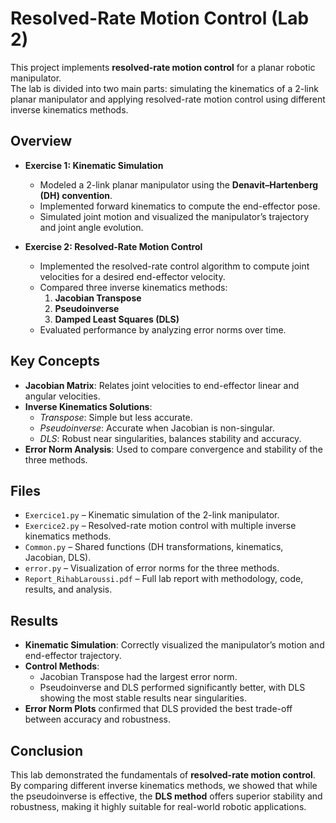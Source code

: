 # Resolved-Rate Motion Control (Lab 2)

This project implements **resolved-rate motion control** for a planar robotic manipulator.  
The lab is divided into two main parts: simulating the kinematics of a 2-link planar manipulator and applying resolved-rate motion control using different inverse kinematics methods.

## Overview
- **Exercise 1: Kinematic Simulation**
  - Modeled a 2-link planar manipulator using the **Denavit–Hartenberg (DH) convention**.
  - Implemented forward kinematics to compute the end-effector pose.
  - Simulated joint motion and visualized the manipulator’s trajectory and joint angle evolution.

- **Exercise 2: Resolved-Rate Motion Control**
  - Implemented the resolved-rate control algorithm to compute joint velocities for a desired end-effector velocity.
  - Compared three inverse kinematics methods:
    1. **Jacobian Transpose**
    2. **Pseudoinverse**
    3. **Damped Least Squares (DLS)**
  - Evaluated performance by analyzing error norms over time.

## Key Concepts
- **Jacobian Matrix**: Relates joint velocities to end-effector linear and angular velocities.  
- **Inverse Kinematics Solutions**:
  - *Transpose*: Simple but less accurate.  
  - *Pseudoinverse*: Accurate when Jacobian is non-singular.  
  - *DLS*: Robust near singularities, balances stability and accuracy.  
- **Error Norm Analysis**: Used to compare convergence and stability of the three methods.

## Files
- `Exercice1.py` – Kinematic simulation of the 2-link manipulator.  
- `Exercice2.py` – Resolved-rate motion control with multiple inverse kinematics methods.  
- `Common.py` – Shared functions (DH transformations, kinematics, Jacobian, DLS).  
- `error.py` – Visualization of error norms for the three methods.  
- `Report_RihabLaroussi.pdf` – Full lab report with methodology, code, results, and analysis.  

## Results
- **Kinematic Simulation**: Correctly visualized the manipulator’s motion and end-effector trajectory.  
- **Control Methods**:
  - Jacobian Transpose had the largest error norm.  
  - Pseudoinverse and DLS performed significantly better, with DLS showing the most stable results near singularities.  
- **Error Norm Plots** confirmed that DLS provided the best trade-off between accuracy and robustness.

## Conclusion
This lab demonstrated the fundamentals of **resolved-rate motion control**.  
By comparing different inverse kinematics methods, we showed that while the pseudoinverse is effective, the **DLS method** offers superior stability and robustness, making it highly suitable for real-world robotic applications.
